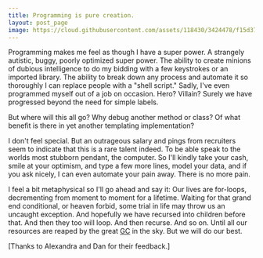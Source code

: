 ```yaml
---
title: Programming is pure creation.
layout: post_page
image: https://cloud.githubusercontent.com/assets/118430/3424478/f15d37ae-ffd1-11e3-8982-659315b212b8.jpg
---
```

Programming makes me feel as though I have a super power. A strangely autistic, buggy, poorly optimized super power. The ability to create minions of dubious intelligence to do my bidding with a few keystrokes or an imported library. The ability to break down any process and automate it so thoroughly I can replace people with a "shell script." Sadly, I've even programmed myself out of a job on occasion. Hero? Villain? Surely we have progressed beyond the need for simple labels.

But where will this all go? Why debug another method or class? Of what benefit is there in yet another templating implementation? 

I don't feel special. But an outrageous salary and pings from recruiters seem to indicate that this is a rare talent indeed. To be able speak to the worlds most stubborn pendant, the computer. So I'll kindly take your cash, smile at your optimism, and type a few more lines, model your data, and if you ask nicely, I can even automate your pain away. There is no more pain. 

I feel a bit metaphysical so I'll go ahead and say it: Our lives are for-loops, decrementing from moment to moment for a lifetime. Waiting for that grand end conditional, or heaven forbid, some trial in life may throw us an uncaught exception. And hopefully we have recursed into children before that. And then they too will loop. And then recurse. And so on. Until all our resources are reaped by the great [GC](http://en.wikipedia.org/wiki/Garbage_collection_(computer_science)) in the sky. But we will do our best.


[Thanks to Alexandra and Dan for their feedback.]
